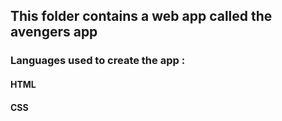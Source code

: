 ## This folder contains a web app called the avengers app

### Languages used to create the app :

#### HTML
#### CSS